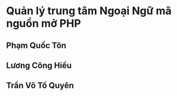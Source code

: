 # Quản lý trung tâm Ngoại Ngữ mã nguồn mở PHP
## Phạm Quốc Tôn
## Lương Công Hiếu
## Trần Võ Tố Quyên
